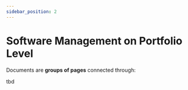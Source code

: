 ```yaml
---
sidebar_position: 2
---
```


# Software Management on Portfolio Level

Documents are **groups of pages** connected through:

tbd